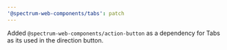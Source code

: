 ```yaml
---
'@spectrum-web-components/tabs': patch
---
```


Added `@spectrum-web-components/action-button` as a dependency for Tabs as its used in the direction button.
